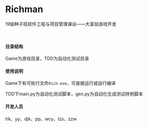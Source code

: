 # Richman
19级种子班软件工程与项目管理课设——大富翁游戏开发

&nbsp;

#### 目录结构

Game为游戏目录，TDD为自动化测试目录

#### 使用说明

Game下有可执行文件`Rich.exe`，可直接运行或自行编译

TDD下main.py为自动化测试脚本，gen.py为自动化生成测试样例脚本

#### 开发人员

lrk、yy、djk、pp、wcy、lzs、zzw
